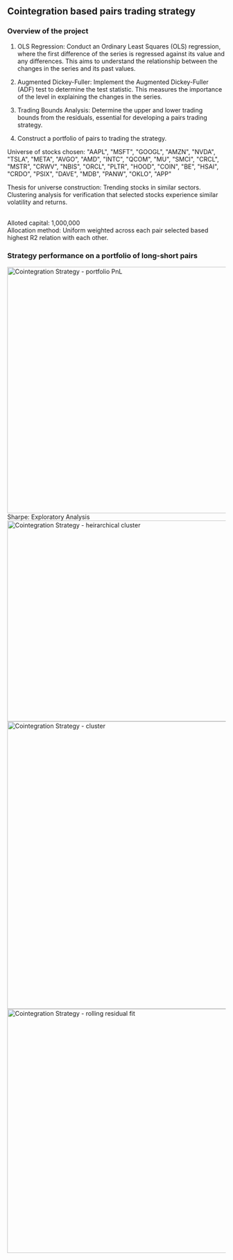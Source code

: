 ## Cointegration based pairs trading strategy

### Overview of the project
1. OLS Regression: Conduct an Ordinary Least Squares (OLS) regression, where the first difference of the series is regressed against its value and any differences. This aims to understand the relationship between the changes in the series and its past values. 

2. Augmented Dickey-Fuller: Implement the Augmented Dickey-Fuller (ADF) test to determine the test statistic. This measures the importance of the level in explaining the changes in the series. 

3. Trading Bounds Analysis: Determine the upper and lower trading bounds from the residuals, essential for developing a pairs trading strategy.

4. Construct a portfolio of pairs to trading the strategy. 

Universe of stocks chosen: "AAPL", "MSFT", "GOOGL", "AMZN", "NVDA", "TSLA", "META", "AVGO", "AMD", "INTC", "QCOM", "MU", "SMCI", "CRCL", "MSTR", "CRWV", "NBIS", "ORCL", "PLTR", "HOOD", "COIN", "BE", "HSAI", "CRDO", "PSIX", "DAVE", "MDB", "PANW", "OKLO", "APP"

Thesis for universe construction: Trending stocks in similar sectors. Clustering analysis for verification that selected stocks experience similar volatility and returns. 

<br>
Alloted capital: 1,000,000 <br>
Allocation method: Uniform weighted across each pair selected based highest R2 relation with each other. 
<br>

### Strategy performance on a portfolio of long-short pairs
<img width="1265" height="568" alt="Cointegration Strategy - portfolio PnL" src="https://github.com/user-attachments/assets/da16c0cb-309f-4510-87bb-6c115c710d0f" />
Sharpe: 
Exploratory Analysis

<img width="978" height="463" alt="Cointegration Strategy - heirarchical cluster" src="https://github.com/user-attachments/assets/e3c8f708-be6e-439c-bafd-e30dca7665d6" />
<img width="863" height="663" alt="Cointegration Strategy - cluster" src="https://github.com/user-attachments/assets/9f706f8f-d461-4220-8b61-c0fb9bfe3847" />
<img width="1363" height="563" alt="Cointegration Strategy - rolling residual fit" src="https://github.com/user-attachments/assets/7bf57848-1b26-440a-b2d2-dd578af68609" />
